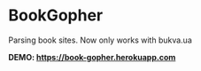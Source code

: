# BookGopher

Parsing book sites. Now only works with bukva.ua

**DEMO: https://book-gopher.herokuapp.com**

